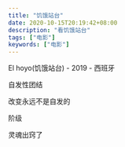 ```yaml
---
title: "饥饿站台"
date: 2020-10-15T20:19:42+08:00
description: "看饥饿站台"
tags: ["电影"]
keywords: ["电影"]
---
```


El hoyo(饥饿站台) - 2019 - 西班牙

自发性团结

改变永远不是自发的

阶级

灵魂出窍了
